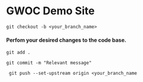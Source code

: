 
# GWOC Demo Site

`git checkout -b <your_branch_name>`

#### Perfom your desired changes to the code base.

`git add .`

`git commit -m "Relevant message"`

` git push --set-upstream origin <your_branch_name`
 